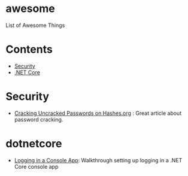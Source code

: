 # awesome
List of Awesome Things


# Contents
- [Security](#security)
- [.NET Core](#dotnetcore)



# Security

- [Cracking Uncracked Passwords on Hashes.org](https://www.netmux.com/blog/survivor-password-hashes) : Great article about password cracking.




# dotnetcore

- [Logging in a Console App](https://www.blinkingcaret.com/2018/02/14/net-core-console-logging/): Walkthrough setting up logging in a .NET Core console app